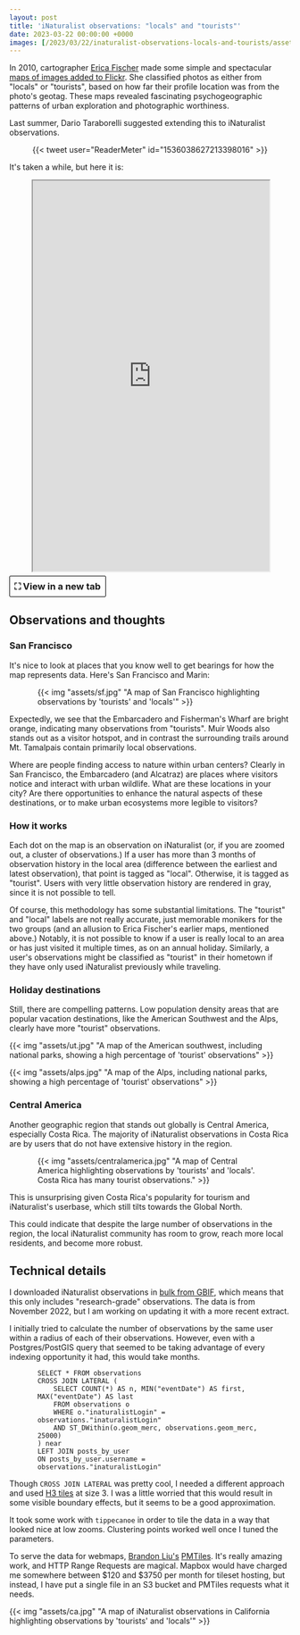 ```yaml
---
layout: post
title: 'iNaturalist observations: "locals" and "tourists"'
date: 2023-03-22 00:00:00 +0000
images: [/2023/03/22/inaturalist-observations-locals-and-tourists/assets/sf_hu7fba9da1679ce4a56c592454604cb9c1_692694_1800x1800_fit_q75_box.jpg]
---
```


In 2010, cartographer <a href="https://twitter.com/enf/" target="_blank">Erica Fischer</a> made some simple and spectacular <a href="https://www.flickr.com/photos/walkingsf/albums/72157624209158632/" target="_blank">maps of images added to Flickr</a>. She classified photos as either from "locals" or "tourists", based on how far their profile location was from the photo's geotag. These maps revealed fascinating psychogeographic patterns of urban exploration and photographic worthiness.

Last summer, Dario Taraborelli suggested extending this to iNaturalist observations.

<div style="display: flex; justify-content: center">
{{< tweet user="ReaderMeter" id="1536038627213398016" >}}
</div>

It's taken a while, but here it is:

<figure>
<iframe src="https://subject.space/projects-static/inaturalist/" width="100%" height="700px"></iframe>
</figure>

<a href="https://subject.space/projects-static/inaturalist" target="_blank">
<h3 style="text-align: center; margin-top: -0.5em; margin-bottom: 0em; border: 1px solid black; border-radius: 2px; padding: 8px; display: inline-block;">⛶ View in a new tab</h2></a>


## Observations and thoughts

### San Francisco

It's nice to look at places that you know well to get bearings for how the map represents data. Here's San Francisco and Marin:

<div style="width: 80%; margin-left: auto; margin-right: auto;">

{{< img "assets/sf.jpg" "A map of San Francisco highlighting observations by 'tourists' and 'locals'" >}}

</div>

Expectedly, we see that the Embarcadero and Fisherman's Wharf are bright orange, indicating many observations from "tourists". Muir Woods also stands out as a visitor hotspot, and in contrast the surrounding trails around Mt. Tamalpais contain primarily local observations.

Where are people finding access to nature within urban centers? Clearly in San Francisco, the Embarcadero (and Alcatraz) are places where visitors notice and interact with urban wildlife. What are these locations in your city? Are there opportunities to enhance the natural aspects of these destinations, or to make urban ecosystems more legible to visitors?

### How it works

Each dot on the map is an observation on iNaturalist (or, if you are zoomed out, a cluster of observations.) If a user has more than 3 months of observation history in the local area (difference between the earliest and latest observation), that point is tagged as "local". Otherwise, it is tagged as "tourist". Users with very little observation history are rendered in gray, since it is not possible to tell.

Of course, this methodology has some substantial limitations. The "tourist" and "local" labels are not really accurate, just memorable monikers for the two groups (and an allusion to Erica Fischer's earlier maps, mentioned above.) Notably, it is not possible to know if a user is really local to an area or has just visited it multiple times, as on an annual holiday. Similarly, a user's observations might be classified as "tourist" in their hometown if they have only used iNaturalist previously while traveling.

### Holiday destinations

Still, there are compelling patterns. Low population density areas that are popular vacation destinations, like the American Southwest and the Alps, clearly have more "tourist" observations.

<div class="multi">
{{< img "assets/ut.jpg" "A map of the American southwest, including national parks, showing a high percentage of 'tourist' observations" >}}

{{< img "assets/alps.jpg" "A map of the Alps, including national parks, showing a high percentage of 'tourist' observations" >}}

</div>

### Central America

Another geographic region that stands out globally is Central America, especially Costa Rica. The majority of iNaturalist observations in Costa Rica are by users that do not have extensive history in the region.

<div style="width: 80%; margin-left: auto; margin-right: auto;">

{{< img "assets/centralamerica.jpg" "A map of Central America highlighting observations by 'tourists' and 'locals'. Costa Rica has many tourist observations." >}}

</div>

This is unsurprising given Costa Rica's popularity for tourism and iNaturalist's userbase, which still tilts towards the Global North.

This could indicate that despite the large number of observations in the region, the local iNaturalist community has room to grow, reach more local residents, and become more robust.

## Technical details

I downloaded iNaturalist observations in <a href="https://www.gbif.org/dataset/50c9509d-22c7-4a22-a47d-8c48425ef4a7" target="_blank">bulk from GBIF</a>, which means that this only includes "research-grade" observations. The data is from November 2022, but I am working on updating it with a more recent extract.

I initially tried to calculate the number of observations by the same user within a radius of each of their observations. However, even with a Postgres/PostGIS query that seemed to be taking advantage of every indexing opportunity it had, this would take months.

<div style="width: 80%; margin-left: auto; margin-right: auto;">

```
SELECT * FROM observations
CROSS JOIN LATERAL (
    SELECT COUNT(*) AS n, MIN("eventDate") AS first, MAX("eventDate") AS last
    FROM observations o
    WHERE o."inaturalistLogin" = observations."inaturalistLogin"
    AND ST_DWithin(o.geom_merc, observations.geom_merc, 25000)
) near
LEFT JOIN posts_by_user
ON posts_by_user.username = observations."inaturalistLogin"
```

</div>

Though `CROSS JOIN LATERAL` was pretty cool, I needed a different approach and used <a href="https://wolf-h3-viewer.glitch.me/" target="_blank">H3 tiles</a> at size 3. I was a little worried that this would result in some visible boundary effects, but it seems to be a good approximation.

It took some work with `tippecanoe` in order to tile the data in a way that looked nice at low zooms. Clustering points worked well once I tuned the parameters.

To serve the data for webmaps, <a href="https://bdon.org/" target="_blank">Brandon Liu's</a> <a href="https://github.com/protomaps/PMTiles" target="_blank">PMTiles</a>. It's really amazing work, and HTTP Range Requests are magical. Mapbox would have charged me somewhere between $120 and $3750 per month for tileset hosting, but instead, I have put a single file in an S3 bucket and PMTiles requests what it needs.

{{< img "assets/ca.jpg" "A map of iNaturalist observations in California highlighting observations by 'tourists' and 'locals'" >}}
